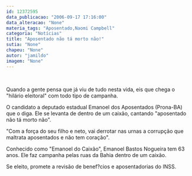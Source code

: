 ```yaml
---
id: 12372595
data_publicacao: "2006-09-17 17:16:00"
data_alteracao: "None"
materia_tags: "Aposentado,Naomi Campbell"
categoria: "Notícias"
title: "Aposentado não tá morto não!"
sutia: "None"
chapeu: "None"
autor: "jamildo"
imagem: "None"
---
```

<p>&nbsp;</p>
<p>Quando a gente pensa que j&aacute; viu de tudo nesta vida, eis que chega o "hil&aacute;rio eleitoral" com todo tipo de campanha.</p>
<p>O candidato a deputado estadual Emanoel dos Aposentados (Prona-BA) que o diga. Ele se levanta de dentro de um caix&atilde;o, cantando "aposentado n&atilde;o t&aacute; morto n&atilde;o".</p>
<p>"Com a for&ccedil;a do seu filho e neto, vai derrotar nas urnas a corrup&ccedil;&atilde;o que maltrata aposentados e n&atilde;o tem cora&ccedil;&atilde;o".</p>
<p>Conhecido como "Emanoel do Caix&atilde;o", Emanoel Bastos Nogueira tem 63 anos. Ele faz campanha pelas ruas da Bahia dentro de um caix&atilde;o.</p>
<p>Se eleito, promete a revis&atilde;o de benef?cios e aposentadorias do INSS.</p>
